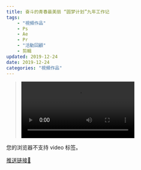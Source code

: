 ```yaml
---
title: 奋斗的青春最美丽 “圆梦计划”九年工作记
tags: 
    - "視頻作品"
    - Ps
    - Ae
    - Pr
    - "活動回顧"
    - 剪輯
updated: 2019-12-24
date: 2019-12-24
categories: "視頻作品"
---
```


><video src="/asset/videos/圆梦计划.mp4" controls="controls">
您的浏览器不支持 video 标签。
</video>

[推送链接🔗](https://mp.weixin.qq.com/s/rBg2UT89YuLcxIAC8-8mag)